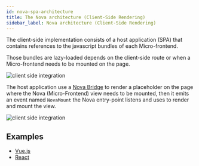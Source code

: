 ```yaml
---
id: nova-spa-architecture
title: The Nova architecture (Client-Side Rendering)
sidebar_label: Nova architecture (Client-Side Rendering)
---
```


The client-side implementation consists of a host application (SPA) that contains references to the javascript bundles of each Micro-frontend.

Those bundles are lazy-loaded depends on the client-side route or when a Micro-frontend needs to be mounted on the page.

![client side integration](/website/img/nova-spa.png)

The host application use a [Nova Bridge](/website/docs/nova-bridge) to render a placeholder on the page where the Nova (Micro-Frontend) view needs to be mounted, then it emits an event named `NovaMount` the Nova entry-point listens and uses to render and mount the view.

![client side integration](/website/img/client-side-integration.png)

## Examples

- [Vue.js](https://github.com/marconi1992/ara-spa-vue)
- [React](https://github.com/marconi1992/ara-spa-react)